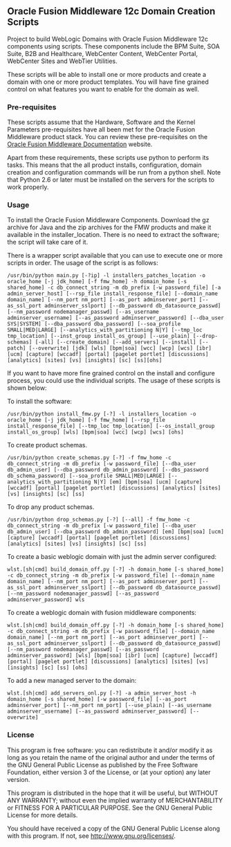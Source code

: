 ## Oracle Fusion Middleware 12c Domain Creation Scripts
Project to build WebLogic Domains with Oracle Fusion Middleware 12c components using scripts. These components include the BPM Suite, SOA Suite, B2B and Healthcare, WebCenter Content, WebCenter Portal, WebCenter Sites and WebTier Utilities.

These scripts will be able to install one or more products and create a domain with one or more product templates. You will have fine grained control on what features you want to enable for the domain as well.

### Pre-requisites
These scripts assume that the Hardware, Software and the Kernel Parameters pre-requisites have all been met for the Oracle Fusion Middleware product stack. You can review these pre-requisites on the [Oracle Fusion Middleware Documentation][oradocs] website.

Apart from these requirements, these scripts use python to perform its tasks. This means that the all product installs, configuration, domain creation and configuration commands will be run from a python shell. Note that Python 2.6 or later must be installed on the servers for the scripts to work properly.

### Usage
To install the Oracle Fusion Middleware Components. Download the gz archive for Java and the zip archives for the FMW products and make it available in the installer_location. There is no need to extract the software; the script will take care of it.

There is a wrapper script available that you can use to execute one or more scripts in order. The usage of the script is as follows:

`/usr/bin/python main.py [-?ip] -l installers_patches_location -o oracle_home [-j jdk_home] [-f fmw_home] -h domain_home [-s shared_home] -c db_connect_string -m db_prefix [-w password_file] [-a admin_server_host] [--rsp_file install_response_file] [--domain_name domain_name] [--nm_port nm_port] [--as_port adminserver_port] [--as_ssl_port adminserver_sslport] [--db_password db_datasource_passwd] [--nm_password nodemanager_passwd] [--as_username adminserver_username] [--as_password adminserver_password] [--dba_user SYS|SYSTEM] [--dba_password dba_password] [--soa_profile SMALL|MED|LARGE] [--analytics_with_partitioning N|Y] [--tmp_loc tmp_location] [--inst_group install_os_group] [--use_plain] [--drop-schemas] [-all] [--create_domain] [--add_servers] [--install] [--patch] [--overwrite] [jdk] [wls] [bpm|soa] [wcc] [wcp] [wcs] [ibr] [ucm] [capture] [wccadf] [portal] [pagelet portlet] [discussions] [analytics] [sites] [vs] [insights] [sc] [ss][ohs]`

If you want to have more fine grained control on the install and configure process, you could use the individual scripts. The usage of these scripts is shown below:

To install the software:

`/usr/bin/python install_fmw.py [-?] -l installers_location -o oracle_home [-j jdk_home] [-f fmw_home] [--rsp_file install_response_file] [--tmp_loc tmp_location] [--os_install_group install_os_group] [wls] [bpm|soa] [wcc] [wcp] [wcs] [ohs]`

To create product schemas.

`/usr/bin/python create_schemas.py [-?] -f fmw_home -c db_connect_string -m db_prefix [-w password_file] [--dba_user db_admin_user] [--dba_password db_admin_password] [--dbs_password db_schema_password] [--soa_profile SMALL|MED|LARGE] [--analytics_with_partitioning N|Y] [em] [bpm|soa] [ucm] [capture] [wccadf] [portal] [pagelet portlet] [discussions] [analytics] [sites] [vs] [insights] [sc] [ss]`

To drop any product schemas.

`/usr/bin/python drop_schemas.py [-?] [--all] -f fmw_home -c db_connect_string -m db_prefix [-w password_file] [--dba_user db_admin_user] [--dba_password db_admin_password] [em] [bpm|soa] [ucm] [capture] [wccadf] [portal] [pagelet portlet] [discussions] [analytics] [sites] [vs] [insights] [sc] [ss]`

To create a basic weblogic domain with just the admin server configured:

`wlst.[sh|cmd] build_domain_off.py [-?] -h domain_home [-s shared_home] -c db_connect_string -m db_prefix [-w password_file] [--domain_name domain_name] [--nm_port nm_port] [--as_port adminserver_port] [--as_ssl_port adminserver_sslport] [--db_password db_datasource_passwd] [--nm_password nodemanager_passwd] [--as_password adminserver_password] wls`

To create a weblogic domain with fusion middleware components:

`wlst.[sh|cmd] build_domain_off.py [-?] -h domain_home [-s shared_home] -c db_connect_string -m db_prefix [-w password_file] [--domain_name domain_name] [--nm_port nm_port] [--as_port adminserver_port] [--as_ssl_port adminserver_sslport] [--db_password db_datasource_passwd] [--nm_password nodemanager_passwd] [--as_password adminserver_password] [wls] [bpm|soa] [ibr] [ucm] [capture] [wccadf] [portal] [pagelet portlet] [discussions] [analytics] [sites] [vs] [insights] [sc] [ss] [ohs]`

To add a new managed server to the domain:

`wlst.[sh|cmd] add_servers_onl.py [-?] -a admin_server_host -h domain_home [-s shared_home] [-w password_file] [--as_port adminserver_port] [--nm_port nm_port] [--use_plain] [--as_username adminserver_username] [--as_password adminserver_password] [--overwrite]`

### License
This program is free software: you can redistribute it and/or modify it as long as you retain the name of the original author and under the terms of the GNU General Public License as published by the Free Software Foundation, either version 3 of the License, or (at your option) any later version.

This program is distributed in the hope that it will be useful, but WITHOUT ANY WARRANTY; without even the implied warranty of MERCHANTABILITY or FITNESS FOR A PARTICULAR PURPOSE.  See the GNU General Public License for more details.

You should have received a copy of the GNU General Public License along with this program.  If not, see <http://www.gnu.org/licenses/>.

[oradocs]: http://docs.oracle.com/en/middleware/middleware.html "Oracle Fusion Middleware Documentation"
